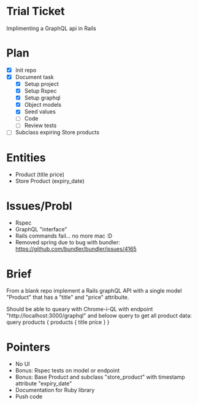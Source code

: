 
# Trial Ticket
Implimenting a GraphQL api in Rails

# Plan
- [x] Init repo
- [x] Document task
  - [x] Setup project
  - [x] Setup Rspec
  - [x] Setup graphql
  - [x] Object models
  - [x] Seed values
  - [ ] Code
  - [ ] Review tests
- [ ] Subclass expiring Store products

# Entities
- Product (title price)
- Store Product (expiry_date)

# Issues/Probl
- Rspec
- GraphQL "interface"
- Rails commands fail... no more mac :D
- Removed spring due to bug with bundler: https://github.com/bundler/bundler/issues/4165

# Brief
From a blank repo implement a Rails graphQL API with a single model "Product" that has a "title" and "price" attribuite.

Should be able to queary with Chrome-i-QL with endpoint "http://localhost:3000/graphql" and beloow query to get all product data:
query products {
  products {
    title
    price
  }
}

# Pointers
- No UI
- Bonus: Rspec tests on model or endpoint
- Bonus: Base Product and subclass "store_product" with timestamp attribute "expiry_date"
- Documentation for Ruby library
- Push code
